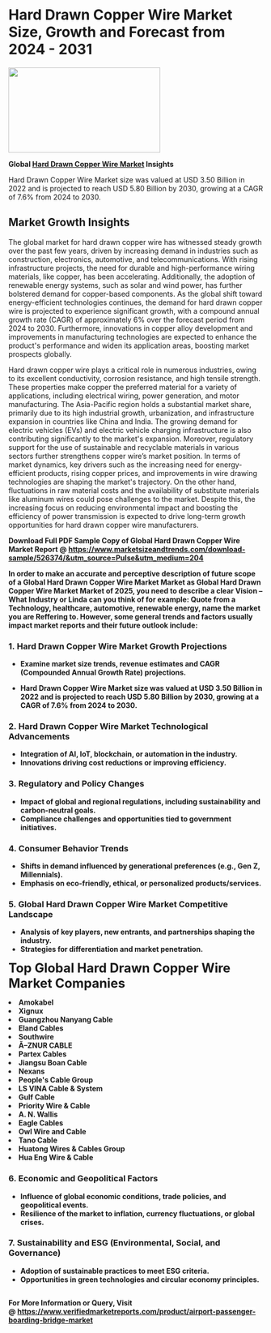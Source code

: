 <H1>Hard Drawn Copper Wire Market Size, Growth and Forecast from 2024 - 2031</H1><img class="aligncenter size-medium wp-image-584254" src="https://thirdeyenews.in/wp-content/uploads/2024/09/Global-Market-Research-300x168.jpeg" alt="" width="300" height="168" /><p><strong>Global&nbsp;<a href="https://www.marketsizeandtrends.com/download-sample/526374/&amp;utm_source=Pulse&amp;utm_medium=204">Hard Drawn Copper Wire Market</a> Insights</strong></p><p>Hard Drawn Copper Wire Market size was valued at USD 3.50 Billion in 2022 and is projected to reach USD 5.80 Billion by 2030, growing at a CAGR of 7.6% from 2024 to 2030.</p><p><h2>Market Growth Insights</h2> <p>The global market for hard drawn copper wire has witnessed steady growth over the past few years, driven by increasing demand in industries such as construction, electronics, automotive, and telecommunications. With rising infrastructure projects, the need for durable and high-performance wiring materials, like copper, has been accelerating. Additionally, the adoption of renewable energy systems, such as solar and wind power, has further bolstered demand for copper-based components. As the global shift toward energy-efficient technologies continues, the demand for hard drawn copper wire is projected to experience significant growth, with a compound annual growth rate (CAGR) of approximately 6% over the forecast period from 2024 to 2030. Furthermore, innovations in copper alloy development and improvements in manufacturing technologies are expected to enhance the product's performance and widen its application areas, boosting market prospects globally.</p> <p><strong></strong></p> <p>Hard drawn copper wire plays a critical role in numerous industries, owing to its excellent conductivity, corrosion resistance, and high tensile strength. These properties make copper the preferred material for a variety of applications, including electrical wiring, power generation, and motor manufacturing. The Asia-Pacific region holds a substantial market share, primarily due to its high industrial growth, urbanization, and infrastructure expansion in countries like China and India. The growing demand for electric vehicles (EVs) and electric vehicle charging infrastructure is also contributing significantly to the market's expansion. Moreover, regulatory support for the use of sustainable and recyclable materials in various sectors further strengthens copper wire’s market position. In terms of market dynamics, key drivers such as the increasing need for energy-efficient products, rising copper prices, and improvements in wire drawing technologies are shaping the market's trajectory. On the other hand, fluctuations in raw material costs and the availability of substitute materials like aluminum wires could pose challenges to the market. Despite this, the increasing focus on reducing environmental impact and boosting the efficiency of power transmission is expected to drive long-term growth opportunities for hard drawn copper wire manufacturers.</p> <p><strong></p><p><span class=""><strong>Download Full PDF Sample Copy of Global Hard Drawn Copper Wire Market Report</strong> @ <a href="https://www.marketsizeandtrends.com/download-sample/526374/&amp;utm_source=Pulse&amp;utm_medium=204" target="_blank">https://www.marketsizeandtrends.com/download-sample/526374/&amp;utm_source=Pulse&amp;utm_medium=204</a></span></p><p>In order to make an accurate and perceptive description of future scope of a Global&nbsp;Hard Drawn Copper Wire Market Market as Global&nbsp;Hard Drawn Copper Wire Market Market of 2025, you need to describe a clear Vision &ndash; What Industry or Linda can you think of for example: Quote from a Technology, healthcare, automotive, renewable energy, name the market you are Reffering to. However, some general trends and factors usually impact market reports and their future outlook include:</p><h3>1.&nbsp;<strong>Hard Drawn Copper Wire Market Growth Projections</strong></h3><ul><li>Examine market size trends, revenue estimates and CAGR (Compounded Annual Growth Rate) projections.</li><li><p>Hard Drawn Copper Wire Market size was valued at USD 3.50 Billion in 2022 and is projected to reach USD 5.80 Billion by 2030, growing at a CAGR of 7.6% from 2024 to 2030.</p></li></ul><h3>2.&nbsp;<strong>Hard Drawn Copper Wire Market Technological Advancements</strong></h3><ul><li>Integration of AI, IoT, blockchain, or automation in the industry.</li><li>Innovations driving cost reductions or improving efficiency.</li></ul><h3>3.&nbsp;<strong>Regulatory and Policy Changes</strong></h3><ul><li>Impact of global and regional regulations, including sustainability and carbon-neutral goals.</li><li>Compliance challenges and opportunities tied to government initiatives.</li></ul><h3>4.&nbsp;<strong>Consumer Behavior Trends</strong></h3><ul><li>Shifts in demand influenced by generational preferences (e.g., Gen Z, Millennials).</li><li>Emphasis on eco-friendly, ethical, or personalized products/services.</li></ul><h3>5.&nbsp;<strong>Global Hard Drawn Copper Wire Market Competitive Landscape</strong></h3><ul><li>Analysis of key players, new entrants, and partnerships shaping the industry.</li><li>Strategies for differentiation and market penetration.</li></ul><p data-pm-slice="1 1 []"><span style="color: inherit; font-family: inherit; font-size: 25px;">Top Global Hard Drawn Copper Wire Market Companies</span></p><div class="" data-test-id=""><p><li>Amokabel</li><li> Xignux</li><li> Guangzhou Nanyang Cable</li><li> Eland Cables</li><li> Southwire</li><li> Ã–ZNUR CABLE</li><li> Partex Cables</li><li> Jiangsu Boan Cable</li><li> Nexans</li><li> People's Cable Group</li><li> LS VINA Cable & System</li><li> Gulf Cable</li><li> Priority Wire & Cable</li><li> A. N. Wallis</li><li> Eagle Cables</li><li> Owl Wire and Cable</li><li> Tano Cable</li><li> Huatong Wires & Cables Group</li><li> Hua Eng Wire & Cable</li></p></div><h3>6.&nbsp;<strong>Economic and Geopolitical Factors</strong></h3><ul><li>Influence of global economic conditions, trade policies, and geopolitical events.</li><li>Resilience of the market to inflation, currency fluctuations, or global crises.</li></ul><h3>7.&nbsp;<strong>Sustainability and ESG (Environmental, Social, and Governance)</strong></h3><ul><li>Adoption of sustainable practices to meet ESG criteria.</li><li>Opportunities in green technologies and circular economy principles.</li></ul><h2><strong style="font-size: 14px;">For More Information or Query, Visit @&nbsp;</strong><a style="background-color: #ffffff; font-size: 14px;" href="https://www.marketsizeandtrends.com/report/hard-drawn-copper-wire-market/" target="_blank">https://www.verifiedmarketreports.com/product/airport-passenger-boarding-bridge-market</a></h2>
